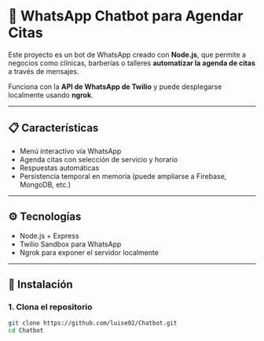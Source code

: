 # 🤖 WhatsApp Chatbot para Agendar Citas

Este proyecto es un bot de WhatsApp creado con **Node.js**, que permite a negocios como clínicas, barberías o talleres **automatizar la agenda de citas** a través de mensajes.

Funciona con la **API de WhatsApp de Twilio** y puede desplegarse localmente usando **ngrok**.

---

## 📋 Características

- Menú interactivo vía WhatsApp
- Agenda citas con selección de servicio y horario
- Respuestas automáticas
- Persistencia temporal en memoria (puede ampliarse a Firebase, MongoDB, etc.)

---

## ⚙️ Tecnologías

- Node.js + Express
- Twilio Sandbox para WhatsApp
- Ngrok para exponer el servidor localmente

---

## 🚀 Instalación

### 1. Clona el repositorio

```bash
git clone https://github.com/luise02/Chatbot.git
cd Chatbot
